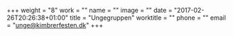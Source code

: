 +++
weight = "8"
work = ""
name = ""
image = ""
date = "2017-02-26T20:26:38+01:00"
title = "Ungegruppen"
worktitle = ""
phone = ""
email = "unge@kimbrerfesten.dk"
+++

